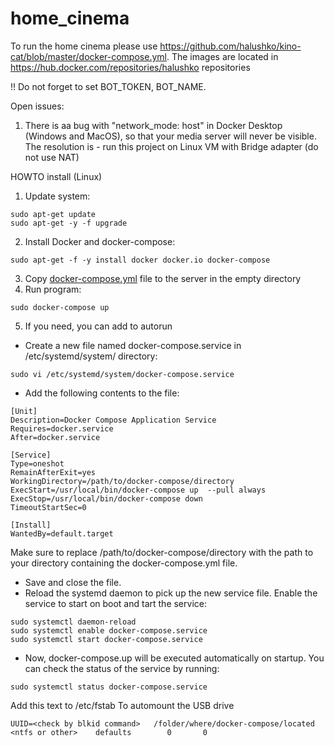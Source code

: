 # home_cinema

To run the home cinema please use https://github.com/halushko/kino-cat/blob/master/docker-compose.yml.
The images are located in https://hub.docker.com/repositories/halushko repositories

!! Do not forget to set BOT_TOKEN, BOT_NAME.

Open issues:
1. There is aa bug with "network_mode: host" in Docker Desktop (Windows and MacOS), so that your media server will never be visible. The resolution is - run this project on Linux VM with Bridge adapter (do not use NAT)

HOWTO install (Linux)
1. Update system: 
```
sudo apt-get update
sudo apt-get -y -f upgrade
```
2. Install Docker and docker-compose:
```
sudo apt-get -f -y install docker docker.io docker-compose
```
3. Copy [docker-compose.yml](https://github.com/halushko/kino-cat/blob/master/config/dockerfiles/docker-compose.yml) file to the server in the empty directory
4. Run program:
```
sudo docker-compose up
```
5. If you need, you can add to autorun
  - Create a new file named docker-compose.service in /etc/systemd/system/ directory:
```
sudo vi /etc/systemd/system/docker-compose.service
```
  - Add the following contents to the file:
```
[Unit]
Description=Docker Compose Application Service
Requires=docker.service
After=docker.service

[Service]
Type=oneshot
RemainAfterExit=yes
WorkingDirectory=/path/to/docker-compose/directory
ExecStart=/usr/local/bin/docker-compose up  --pull always
ExecStop=/usr/local/bin/docker-compose down
TimeoutStartSec=0

[Install]
WantedBy=default.target

```
Make sure to replace /path/to/docker-compose/directory with the path to your directory containing the docker-compose.yml file.
  - Save and close the file.
  - Reload the systemd daemon to pick up the new service file. Enable the service to start on boot and tart the service:
```
sudo systemctl daemon-reload
sudo systemctl enable docker-compose.service
sudo systemctl start docker-compose.service
```
  - Now, docker-compose.up will be executed automatically on startup. You can check the status of the service by running:
```
sudo systemctl status docker-compose.service
```

Add this text to  /etc/fstab To automount the USB drive
```
UUID=<check by blkid command>   /folder/where/docker-compose/located      <ntfs or other>    defaults        0       0
```
